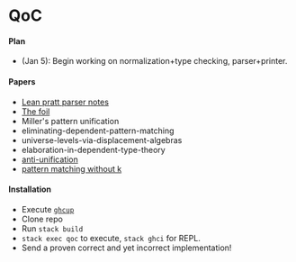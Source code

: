 # QoC

#### Plan

- (Jan 5): Begin working on normalization+type checking, parser+printer.



#### Papers
- [Lean pratt parser notes](https://github.com/leanprover/lean4/blob/b9f0062a5813f3bec597a1377c818875b1b8f1e0/src/Lean/Parser/Basic.lean#L1592)
- [The foil](https://arxiv.org/pdf/2210.04729.pdf)
- Miller's pattern unification
- eliminating-dependent-pattern-matching
- universe-levels-via-displacement-algebras
- elaboration-in-dependent-type-theory
- [anti-unification](https://ericlippert.com/2018/11/05/anti-unification-part-4/)
- [pattern matching without k](https://jesper.sikanda.be/files/pattern-matching-without-K.pdf)

#### Installation

- Execute [`ghcup`](https://www.haskell.org/ghcup/)
- Clone repo
- Run `stack build`
- `stack exec qoc` to execute, `stack ghci` for REPL.
- Send a proven correct and yet incorrect implementation!

